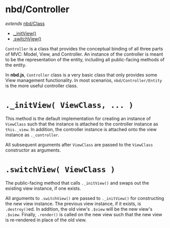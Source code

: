 # nbd/Controller
  *extends* [nbd/Class](../Class.md)

* [.\_initView()](#initview-viewclass--)
* [.switchView()](#switchview-viewclass-)

`Controller` is a class that provides the conceptual binding of all three parts
of MVC: Model, View, and Controller. An instance of the controller is meant to
be the representation of the entity, including all public-facing methods of the
entity.

In **nbd.js**, `Controller` class is a very basic class that only provides some
View management functionality. In most scenarios, `nbd/Controller/Entity` is
the more useful controller class.

# `._initView( ViewClass, ... )`

This method is the default implementation for creating an instance of
`ViewClass` such that the instance is attached to the controller instance as
`this._view`. In addition, the controller instance is attached onto the view
instance as `._controller`.

All subsequent arguments after `ViewClass` are passed to the `ViewClass`
constructor as arguments.

# `.switchView( ViewClass )`

The public-facing method that calls `._initView()` and swaps out the existing
view instance, if one exists.

All arguments to `.switchView()` are passed to `._initView()` for constructing
the new view instance. The previous view instance, if it exists, is
`.destroy()`ed. In addition, the old view's `.$view` will be the new view's
`.$view`. Finally, `.render()` is called on the new view such that the new view
is re-rendered in place of the old view.
